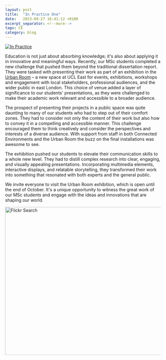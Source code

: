 ```yaml
---
layout: post
title:  "In Practice One"
date:   2023-09-27 16:41:12 +0100
excerpt_separator: <!--more-->
tags: CE
category: blog 
---
```


<a href="https://www.flickr.com/photos/pseudonomad/53217680201/in/datetaken-public/" title="In Practice"><img src="https://live.staticflickr.com/65535/53217680201_c02e010e10_z.jpg" alt="In Practice"/></a>

Education is not just about absorbing knowledge; it's also about applying it in innovative and meaningful ways. Recently, our MSc students completed a new challenge that pushed them beyond the traditional dissertation report. They were tasked with presenting their work as part of an exhibition in the [Urban Room](https://www.ucl.ac.uk/urban-lab/about/ucl-east/ucl-urban-room) – a new space at UCL East for events, exhibitions, workshops and engagement with local stakeholders, professional audiences, and the wider public in east London. This choice of venue added a layer of significance to our students' presentations, as they were challenged to make their academic work relevant and accessible to a broader audience.

<!--more-->

The prospect of presenting their projects in a public space was quite daunting to many of our students who had to step out of their comfort zones. They had to consider not only the content of their work but also how to convey it in a compelling and accessible manner. This challenge encouraged them to think creatively and consider the perspectives and interests of a diverse audience. With support from staff in both Connected Environments and the Urban Room the buzz on the final installations was awesome to see.

The exhibition pushed our students to elevate their communication skills to a whole new level. They had to distill complex research into clear, engaging, and visually appealing presentations. Incorporating multimedia elements, interactive displays, and relatable storytelling, they transformed their work into something that resonated with both experts and the general public.

We invite everyone to visit the Urban Room exhibition, which is open until the end of October. It's a unique opportunity to witness the great work of our MSc students and engage with the ideas and innovations that are shaping our world. 

<a data-flickr-embed="true" href="https://www.flickr.com/search/?sort&#x3D;date-taken-desc&amp;safe_search&#x3D;1&amp;tags&#x3D;inpractice2023&amp;user_id&#x3D;96635144%40N00&amp;view_all&#x3D;1" title="Flickr Search"><img src="https://live.staticflickr.com/65535/53137763327_7ea1f14047_z.jpg" width="640" height="480" alt="Flickr Search"/></a><script async src="//embedr.flickr.com/assets/client-code.js" charset="utf-8"></script>